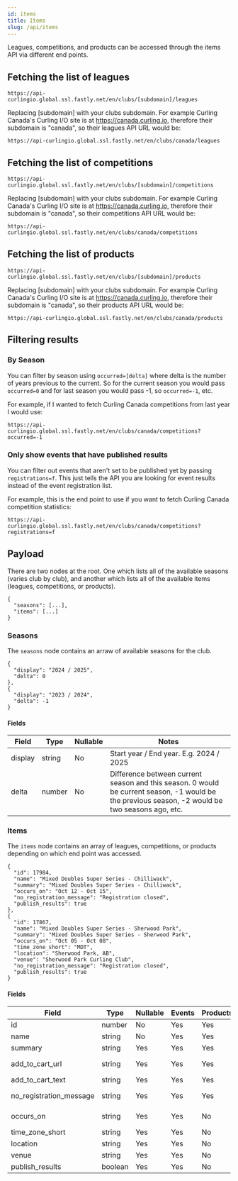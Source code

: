 ```yaml
---
id: items
title: Items
slug: /api/items
---
```


Leagues, competitions, and products can be accessed through the items API via different end points.


## Fetching the list of leagues

```
https://api-curlingio.global.ssl.fastly.net/en/clubs/[subdomain]/leagues
```

Replacing [subdomain] with your clubs subdomain.
For example Curling Canada's Curling I/O site is at https://canada.curling.io, therefore their subdomain is "canada", so their leagues API URL would be:

```
https://api-curlingio.global.ssl.fastly.net/en/clubs/canada/leagues
```


## Fetching the list of competitions

```
https://api-curlingio.global.ssl.fastly.net/en/clubs/[subdomain]/competitions
```

Replacing [subdomain] with your clubs subdomain.
For example Curling Canada's Curling I/O site is at https://canada.curling.io, therefore their subdomain is "canada", so their competitions API URL would be:

```
https://api-curlingio.global.ssl.fastly.net/en/clubs/canada/competitions
```

## Fetching the list of products

```
https://api-curlingio.global.ssl.fastly.net/en/clubs/[subdomain]/products
```

Replacing [subdomain] with your clubs subdomain.
For example Curling Canada's Curling I/O site is at https://canada.curling.io, therefore their subdomain is "canada", so their products API URL would be:

```
https://api-curlingio.global.ssl.fastly.net/en/clubs/canada/products
```

## Filtering results

### By Season

You can filter by season using ```occurred=[delta]``` where delta is the number of years previous to the current.
So for the current season you would pass ```occurred=0``` and for last season you would pass -1, so ```occurred=-1```, etc.

For example, if I wanted to fetch Curling Canada competitions from last year I would use:

```
https://api-curlingio.global.ssl.fastly.net/en/clubs/canada/competitions?occurred=-1
```

### Only show events that have published results

You can filter out events that aren't set to be published yet by passing ```registrations=f```.
This just tells the API you are looking for event results instead of the event registration list.

For example, this is the end point to use if you want to fetch Curling Canada competition statistics:

```
https://api-curlingio.global.ssl.fastly.net/en/clubs/canada/competitions?registrations=f
```


## Payload

There are two nodes at the root. One which lists all of the available seasons (varies club by club), and another which lists all of the available items (leagues, competitions, or products).

```
{
  "seasons": [...],
  "items": [...]
}
```

### Seasons

The ```seasons``` node contains an arraw of available seasons for the club.

```
{
  "display": "2024 / 2025",
  "delta": 0
},
{
  "display": "2023 / 2024",
  "delta": -1
}
```

#### Fields

| Field   | Type    | Nullable | Notes                                                                                                                                            |
| ------- | ------- | -------- | ------------------------------------------------------------------------------------------------------------------------------------------------ |
| display | string  | No       | Start year / End year. E.g. 2024 / 2025                                                                                                          |
| delta   | number  | No       | Difference between current season and this season. 0 would be current season, -1 would be the previous season, -2 would be two seasons ago, etc. |


### Items

The ```items``` node contains an array of leagues, competitions, or products depending on which end point was accessed.

```
{
  "id": 17984,
  "name": "Mixed Doubles Super Series - Chilliwack",
  "summary": "Mixed Doubles Super Series - Chilliwack",
  "occurs_on": "Oct 12 - Oct 15",
  "no_registration_message": "Registration closed",
  "publish_results": true
},
{
  "id": 17867,
  "name": "Mixed Doubles Super Series - Sherwood Park",
  "summary": "Mixed Doubles Super Series - Sherwood Park",
  "occurs_on": "Oct 05 - Oct 08",
  "time_zone_short": "MDT",
  "location": "Sherwood Park, AB",
  "venue": "Sherwood Park Curling Club",
  "no_registration_message": "Registration closed",
  "publish_results": true
}
```

#### Fields

| Field                   | Type     | Nullable | Events | Products | Notes                                                                                 |
| ----------------------- | -------- | -------- | ------ | -------- | ------------------------------------------------------------------------------------- |
| id                      | number   | No       | Yes    | Yes      | Unique identifier. E.g. 1                                                             |
| name                    | string   | No       | Yes    | Yes      | E.g. Monday Night Open                                                                |
| summary                 | string   | Yes      | Yes    | Yes      | E.g. Draws are at 7:00 and 9:00 PM                                                    |
| add_to_cart_url         | string   | Yes      | Yes    | Yes      | URL to add item to users cart. E.g. https://demo.curling.io/en/products/1/add_to_cart |
| add_to_cart_text        | string   | Yes      | Yes    | Yes      | Text for the add to cart link. E.g. Register                                          |
| no_registration_message | string   | Yes      | Yes    | Yes      | Message when there is no registration. E.g. Sold out                                  |
| occurs_on               | string   | Yes      | Yes    | No       | When the event starts and ends. E.g. Oct 05 - Oct 08                                  |
| time_zone_short         | string   | Yes      | Yes    | No       | Short form of time zone. E.g. EDT                                                     |
| location                | string   | Yes      | Yes    | No       | Location of event. E.g. Vancouver                                                     |
| venue                   | string   | Yes      | Yes    | No       | Venue for event. E.g. Vancouver Culing Club                                           |
| publish_results         | boolean  | Yes      | Yes    | No       | Whether or not to publish event results. E.g. true                                    |

